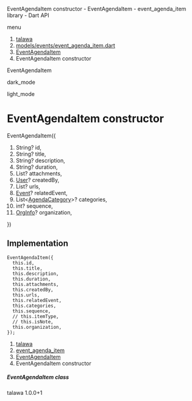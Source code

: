 




EventAgendaItem constructor - EventAgendaItem - event\_agenda\_item library - Dart API







menu

1. [talawa](../../index.html)
2. [models/events/event\_agenda\_item.dart](../../models_events_event_agenda_item/models_events_event_agenda_item-library.html)
3. [EventAgendaItem](../../models_events_event_agenda_item/EventAgendaItem-class.html)
4. EventAgendaItem constructor

EventAgendaItem


dark\_mode

light\_mode




# EventAgendaItem constructor


EventAgendaItem({

1. String? id,
2. String? title,
3. String? description,
4. String? duration,
5. List<String>? attachments,
6. [User](../../models_user_user_info/User-class.html)? createdBy,
7. List<String>? urls,
8. [Event](../../models_events_event_model/Event-class.html)? relatedEvent,
9. List<[AgendaCategory](../../models_events_event_agenda_category/AgendaCategory-class.html)>? categories,
10. int? sequence,
11. [OrgInfo](../../models_organization_org_info/OrgInfo-class.html)? organization,

})

## Implementation

```
EventAgendaItem({
  this.id,
  this.title,
  this.description,
  this.duration,
  this.attachments,
  this.createdBy,
  this.urls,
  this.relatedEvent,
  this.categories,
  this.sequence,
  // this.itemType,
  // this.isNote,
  this.organization,
});
```

 


1. [talawa](../../index.html)
2. [event\_agenda\_item](../../models_events_event_agenda_item/models_events_event_agenda_item-library.html)
3. [EventAgendaItem](../../models_events_event_agenda_item/EventAgendaItem-class.html)
4. EventAgendaItem constructor

##### EventAgendaItem class





talawa
1.0.0+1






